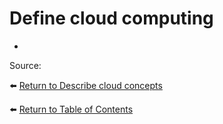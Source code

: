 # Define cloud computing

* 

Source: 

⬅️ [Return to Describe cloud concepts](README.md)

⬅️ [Return to Table of Contents](../README.md)